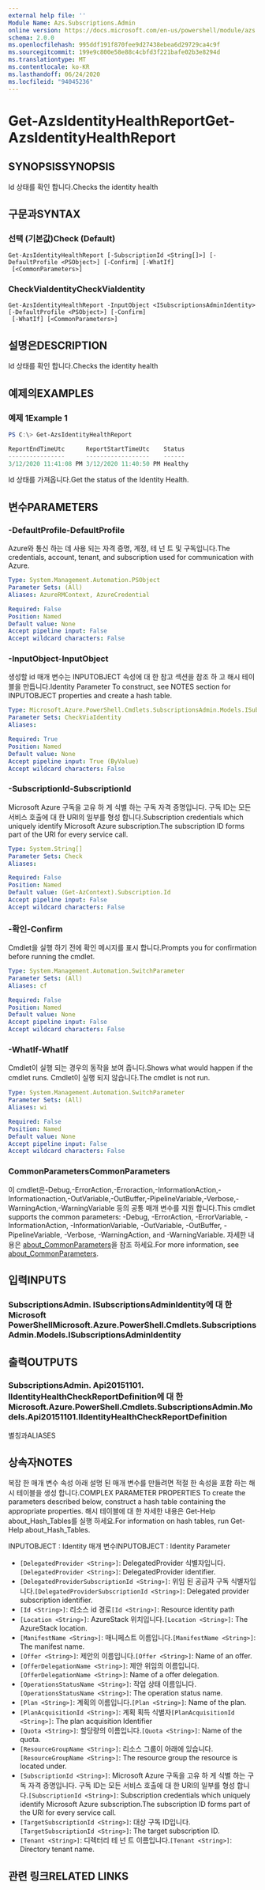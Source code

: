 ```yaml
---
external help file: ''
Module Name: Azs.Subscriptions.Admin
online version: https://docs.microsoft.com/en-us/powershell/module/azs.subscriptions.admin/get-azsidentityhealthreport
schema: 2.0.0
ms.openlocfilehash: 995ddf191f870fee9d27438ebea6d29729ca4c9f
ms.sourcegitcommit: 199e9c800e58e88c4cbfd3f221bafe02b3e8294d
ms.translationtype: MT
ms.contentlocale: ko-KR
ms.lasthandoff: 06/24/2020
ms.locfileid: "94045236"
---
```

# <span data-ttu-id="22153-101">Get-AzsIdentityHealthReport</span><span class="sxs-lookup"><span data-stu-id="22153-101">Get-AzsIdentityHealthReport</span></span>

## <span data-ttu-id="22153-102">SYNOPSIS</span><span class="sxs-lookup"><span data-stu-id="22153-102">SYNOPSIS</span></span>
<span data-ttu-id="22153-103">Id 상태를 확인 합니다.</span><span class="sxs-lookup"><span data-stu-id="22153-103">Checks the identity health</span></span>

## <span data-ttu-id="22153-104">구문과</span><span class="sxs-lookup"><span data-stu-id="22153-104">SYNTAX</span></span>

### <span data-ttu-id="22153-105">선택 (기본값)</span><span class="sxs-lookup"><span data-stu-id="22153-105">Check (Default)</span></span>
```
Get-AzsIdentityHealthReport [-SubscriptionId <String[]>] [-DefaultProfile <PSObject>] [-Confirm] [-WhatIf]
 [<CommonParameters>]
```

### <span data-ttu-id="22153-106">CheckViaIdentity</span><span class="sxs-lookup"><span data-stu-id="22153-106">CheckViaIdentity</span></span>
```
Get-AzsIdentityHealthReport -InputObject <ISubscriptionsAdminIdentity> [-DefaultProfile <PSObject>] [-Confirm]
 [-WhatIf] [<CommonParameters>]
```

## <span data-ttu-id="22153-107">설명은</span><span class="sxs-lookup"><span data-stu-id="22153-107">DESCRIPTION</span></span>
<span data-ttu-id="22153-108">Id 상태를 확인 합니다.</span><span class="sxs-lookup"><span data-stu-id="22153-108">Checks the identity health</span></span>

## <span data-ttu-id="22153-109">예제의</span><span class="sxs-lookup"><span data-stu-id="22153-109">EXAMPLES</span></span>

### <span data-ttu-id="22153-110">예제 1</span><span class="sxs-lookup"><span data-stu-id="22153-110">Example 1</span></span>
```powershell
PS C:\> Get-AzsIdentityHealthReport

ReportEndTimeUtc      ReportStartTimeUtc    Status 
----------------      ------------------    ------ 
3/12/2020 11:41:08 PM 3/12/2020 11:40:50 PM Healthy
```

<span data-ttu-id="22153-111">Id 상태를 가져옵니다.</span><span class="sxs-lookup"><span data-stu-id="22153-111">Get the status of the Identity Health.</span></span>

## <span data-ttu-id="22153-112">변수</span><span class="sxs-lookup"><span data-stu-id="22153-112">PARAMETERS</span></span>

### <span data-ttu-id="22153-113">-DefaultProfile</span><span class="sxs-lookup"><span data-stu-id="22153-113">-DefaultProfile</span></span>
<span data-ttu-id="22153-114">Azure와 통신 하는 데 사용 되는 자격 증명, 계정, 테 넌 트 및 구독입니다.</span><span class="sxs-lookup"><span data-stu-id="22153-114">The credentials, account, tenant, and subscription used for communication with Azure.</span></span>

```yaml
Type: System.Management.Automation.PSObject
Parameter Sets: (All)
Aliases: AzureRMContext, AzureCredential

Required: False
Position: Named
Default value: None
Accept pipeline input: False
Accept wildcard characters: False

```

### <span data-ttu-id="22153-115">-InputObject</span><span class="sxs-lookup"><span data-stu-id="22153-115">-InputObject</span></span>
<span data-ttu-id="22153-116">생성할 id 매개 변수는 INPUTOBJECT 속성에 대 한 참고 섹션을 참조 하 고 해시 테이블을 만듭니다.</span><span class="sxs-lookup"><span data-stu-id="22153-116">Identity Parameter To construct, see NOTES section for INPUTOBJECT properties and create a hash table.</span></span>

```yaml
Type: Microsoft.Azure.PowerShell.Cmdlets.SubscriptionsAdmin.Models.ISubscriptionsAdminIdentity
Parameter Sets: CheckViaIdentity
Aliases:

Required: True
Position: Named
Default value: None
Accept pipeline input: True (ByValue)
Accept wildcard characters: False

```

### <span data-ttu-id="22153-117">-SubscriptionId</span><span class="sxs-lookup"><span data-stu-id="22153-117">-SubscriptionId</span></span>
<span data-ttu-id="22153-118">Microsoft Azure 구독을 고유 하 게 식별 하는 구독 자격 증명입니다. 구독 ID는 모든 서비스 호출에 대 한 URI의 일부를 형성 합니다.</span><span class="sxs-lookup"><span data-stu-id="22153-118">Subscription credentials which uniquely identify Microsoft Azure subscription.The subscription ID forms part of the URI for every service call.</span></span>

```yaml
Type: System.String[]
Parameter Sets: Check
Aliases:

Required: False
Position: Named
Default value: (Get-AzContext).Subscription.Id
Accept pipeline input: False
Accept wildcard characters: False

```

### <span data-ttu-id="22153-119">-확인</span><span class="sxs-lookup"><span data-stu-id="22153-119">-Confirm</span></span>
<span data-ttu-id="22153-120">Cmdlet을 실행 하기 전에 확인 메시지를 표시 합니다.</span><span class="sxs-lookup"><span data-stu-id="22153-120">Prompts you for confirmation before running the cmdlet.</span></span>

```yaml
Type: System.Management.Automation.SwitchParameter
Parameter Sets: (All)
Aliases: cf

Required: False
Position: Named
Default value: None
Accept pipeline input: False
Accept wildcard characters: False

```

### <span data-ttu-id="22153-121">-WhatIf</span><span class="sxs-lookup"><span data-stu-id="22153-121">-WhatIf</span></span>
<span data-ttu-id="22153-122">Cmdlet이 실행 되는 경우의 동작을 보여 줍니다.</span><span class="sxs-lookup"><span data-stu-id="22153-122">Shows what would happen if the cmdlet runs.</span></span>
<span data-ttu-id="22153-123">Cmdlet이 실행 되지 않습니다.</span><span class="sxs-lookup"><span data-stu-id="22153-123">The cmdlet is not run.</span></span>

```yaml
Type: System.Management.Automation.SwitchParameter
Parameter Sets: (All)
Aliases: wi

Required: False
Position: Named
Default value: None
Accept pipeline input: False
Accept wildcard characters: False

```

### <span data-ttu-id="22153-124">CommonParameters</span><span class="sxs-lookup"><span data-stu-id="22153-124">CommonParameters</span></span>
<span data-ttu-id="22153-125">이 cmdlet은-Debug,-ErrorAction,-Erroraction,-InformationAction,-Informationaction,-OutVariable,-OutBuffer,-PipelineVariable,-Verbose,-WarningAction,-WarningVariable 등의 공통 매개 변수를 지원 합니다.</span><span class="sxs-lookup"><span data-stu-id="22153-125">This cmdlet supports the common parameters: -Debug, -ErrorAction, -ErrorVariable, -InformationAction, -InformationVariable, -OutVariable, -OutBuffer, -PipelineVariable, -Verbose, -WarningAction, and -WarningVariable.</span></span> <span data-ttu-id="22153-126">자세한 내용은 [about_CommonParameters](http://go.microsoft.com/fwlink/?LinkID=113216)을 참조 하세요.</span><span class="sxs-lookup"><span data-stu-id="22153-126">For more information, see [about_CommonParameters](http://go.microsoft.com/fwlink/?LinkID=113216).</span></span>

## <span data-ttu-id="22153-127">입력</span><span class="sxs-lookup"><span data-stu-id="22153-127">INPUTS</span></span>

### <span data-ttu-id="22153-128">SubscriptionsAdmin. ISubscriptionsAdminIdentity에 대 한 Microsoft PowerShell</span><span class="sxs-lookup"><span data-stu-id="22153-128">Microsoft.Azure.PowerShell.Cmdlets.SubscriptionsAdmin.Models.ISubscriptionsAdminIdentity</span></span>

## <span data-ttu-id="22153-129">출력</span><span class="sxs-lookup"><span data-stu-id="22153-129">OUTPUTS</span></span>

### <span data-ttu-id="22153-130">SubscriptionsAdmin. Api20151101. IIdentityHealthCheckReportDefinition에 대 한</span><span class="sxs-lookup"><span data-stu-id="22153-130">Microsoft.Azure.PowerShell.Cmdlets.SubscriptionsAdmin.Models.Api20151101.IIdentityHealthCheckReportDefinition</span></span>

<span data-ttu-id="22153-131">별칭과</span><span class="sxs-lookup"><span data-stu-id="22153-131">ALIASES</span></span>

## <span data-ttu-id="22153-132">상속자</span><span class="sxs-lookup"><span data-stu-id="22153-132">NOTES</span></span>

<span data-ttu-id="22153-133">복잡 한 매개 변수 속성 아래 설명 된 매개 변수를 만들려면 적절 한 속성을 포함 하는 해시 테이블을 생성 합니다.</span><span class="sxs-lookup"><span data-stu-id="22153-133">COMPLEX PARAMETER PROPERTIES To create the parameters described below, construct a hash table containing the appropriate properties.</span></span> <span data-ttu-id="22153-134">해시 테이블에 대 한 자세한 내용은 Get-Help about_Hash_Tables를 실행 하세요.</span><span class="sxs-lookup"><span data-stu-id="22153-134">For information on hash tables, run Get-Help about_Hash_Tables.</span></span>

<span data-ttu-id="22153-135">INPUTOBJECT <ISubscriptionsAdminIdentity> : Identity 매개 변수</span><span class="sxs-lookup"><span data-stu-id="22153-135">INPUTOBJECT <ISubscriptionsAdminIdentity>: Identity Parameter</span></span>
  - <span data-ttu-id="22153-136">`[DelegatedProvider <String>]`: DelegatedProvider 식별자입니다.</span><span class="sxs-lookup"><span data-stu-id="22153-136">`[DelegatedProvider <String>]`: DelegatedProvider identifier.</span></span>
  - <span data-ttu-id="22153-137">`[DelegatedProviderSubscriptionId <String>]`: 위임 된 공급자 구독 식별자입니다.</span><span class="sxs-lookup"><span data-stu-id="22153-137">`[DelegatedProviderSubscriptionId <String>]`: Delegated provider subscription identifier.</span></span>
  - <span data-ttu-id="22153-138">`[Id <String>]`: 리소스 id 경로</span><span class="sxs-lookup"><span data-stu-id="22153-138">`[Id <String>]`: Resource identity path</span></span>
  - <span data-ttu-id="22153-139">`[Location <String>]`: AzureStack 위치입니다.</span><span class="sxs-lookup"><span data-stu-id="22153-139">`[Location <String>]`: The AzureStack location.</span></span>
  - <span data-ttu-id="22153-140">`[ManifestName <String>]`: 매니페스트 이름입니다.</span><span class="sxs-lookup"><span data-stu-id="22153-140">`[ManifestName <String>]`: The manifest name.</span></span>
  - <span data-ttu-id="22153-141">`[Offer <String>]`: 제안의 이름입니다.</span><span class="sxs-lookup"><span data-stu-id="22153-141">`[Offer <String>]`: Name of an offer.</span></span>
  - <span data-ttu-id="22153-142">`[OfferDelegationName <String>]`: 제안 위임의 이름입니다.</span><span class="sxs-lookup"><span data-stu-id="22153-142">`[OfferDelegationName <String>]`: Name of a offer delegation.</span></span>
  - <span data-ttu-id="22153-143">`[OperationsStatusName <String>]`: 작업 상태 이름입니다.</span><span class="sxs-lookup"><span data-stu-id="22153-143">`[OperationsStatusName <String>]`: The operation status name.</span></span>
  - <span data-ttu-id="22153-144">`[Plan <String>]`: 계획의 이름입니다.</span><span class="sxs-lookup"><span data-stu-id="22153-144">`[Plan <String>]`: Name of the plan.</span></span>
  - <span data-ttu-id="22153-145">`[PlanAcquisitionId <String>]`: 계획 획득 식별자</span><span class="sxs-lookup"><span data-stu-id="22153-145">`[PlanAcquisitionId <String>]`: The plan acquisition Identifier</span></span>
  - <span data-ttu-id="22153-146">`[Quota <String>]`: 할당량의 이름입니다.</span><span class="sxs-lookup"><span data-stu-id="22153-146">`[Quota <String>]`: Name of the quota.</span></span>
  - <span data-ttu-id="22153-147">`[ResourceGroupName <String>]`: 리소스 그룹이 아래에 있습니다.</span><span class="sxs-lookup"><span data-stu-id="22153-147">`[ResourceGroupName <String>]`: The resource group the resource is located under.</span></span>
  - <span data-ttu-id="22153-148">`[SubscriptionId <String>]`: Microsoft Azure 구독을 고유 하 게 식별 하는 구독 자격 증명입니다. 구독 ID는 모든 서비스 호출에 대 한 URI의 일부를 형성 합니다.</span><span class="sxs-lookup"><span data-stu-id="22153-148">`[SubscriptionId <String>]`: Subscription credentials which uniquely identify Microsoft Azure subscription.The subscription ID forms part of the URI for every service call.</span></span>
  - <span data-ttu-id="22153-149">`[TargetSubscriptionId <String>]`: 대상 구독 ID입니다.</span><span class="sxs-lookup"><span data-stu-id="22153-149">`[TargetSubscriptionId <String>]`: The target subscription ID.</span></span>
  - <span data-ttu-id="22153-150">`[Tenant <String>]`: 디렉터리 테 넌 트 이름입니다.</span><span class="sxs-lookup"><span data-stu-id="22153-150">`[Tenant <String>]`: Directory tenant name.</span></span>

## <span data-ttu-id="22153-151">관련 링크</span><span class="sxs-lookup"><span data-stu-id="22153-151">RELATED LINKS</span></span>

